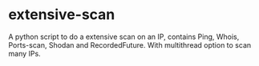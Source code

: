 # extensive-scan
A python script to do a extensive scan on an IP, contains Ping, Whois, Ports-scan, Shodan and RecordedFuture. 
With multithread option to scan many IPs.
